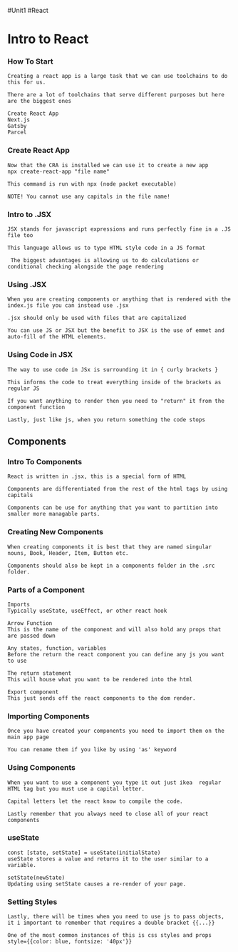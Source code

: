 #Unit1 
#React

# Intro to React


### How To Start
~~~~~~~~~~~~~~~~~~~~~~~~~~~~~~~~~~~~~~~~~~~~~~~~~~~~~~~~~~~~~~~~~~~~~~~~~~
Creating a react app is a large task that we can use toolchains to do this for us.

There are a lot of toolchains that serve different purposes but here are the biggest ones

Create React App
Next.js
Gatsby
Parcel
~~~~~~~~~~~~~~~~~~~~~~~~~~~~~~~~~~~~~~~~~~~~~~~~~~~~~~~~~~~~~~~~~~~~~~~~~~

### Create React App
~~~~~~~~~~~~~~~~~~~~~~~~~~~~~~~~~~~~~~~~~~~~~~~~~~~~~~~~~~~~~~~~~~~~~~~~~~
Now that the CRA is installed we can use it to create a new app
npx create-react-app "file name"

This command is run with npx (node packet executable)

NOTE! You cannot use any capitals in the file name!
~~~~~~~~~~~~~~~~~~~~~~~~~~~~~~~~~~~~~~~~~~~~~~~~~~~~~~~~~~~~~~~~~~~~~~~~~~

### Intro to .JSX
~~~~~~~~~~~~~~~~~~~~~~~~~~~~~~~~~~~~~~~~~~~~~~~~~~~~~~~~~~~~~~~~~~~~~~~~~~
JSX stands for javascript expressions and runs perfectly fine in a .JS file too

This language allows us to type HTML style code in a JS format

 The biggest advantages is allowing us to do calculations or conditional checking alongside the page rendering
 ~~~~~~~~~~~~~~~~~~~~~~~~~~~~~~~~~~~~~~~~~~~~~~~~~~~~~~~~~~~~~~~~~~~~~~~~~~
 
 ### Using .JSX
 ~~~~~~~~~~~~~~~~~~~~~~~~~~~~~~~~~~~~~~~~~~~~~~~~~~~~~~~~~~~~~~~~~~~~~~~~~~
 When you are creating components or anything that is rendered with the index.js file you can instead use .jsx
 
 .jsx should only be used with files that are capitalized
 
 You can use JS or JSX but the benefit to JSX is the use of emmet and auto-fill of the HTML elements.
 ~~~~~~~~~~~~~~~~~~~~~~~~~~~~~~~~~~~~~~~~~~~~~~~~~~~~~~~~~~~~~~~~~~~~~~~~~~
 
 ### Using Code in JSX
 ~~~~~~~~~~~~~~~~~~~~~~~~~~~~~~~~~~~~~~~~~~~~~~~~~~~~~~~~~~~~~~~~~~~~~~~~~~
 The way to use code in JSx is surrounding it in { curly brackets }
 
 This informs the code to treat everything inside of the brackets as regular JS
 
 If you want anything to render then you need to "return" it from the component function
 
 Lastly, just like js, when you return something the code stops
 ~~~~~~~~~~~~~~~~~~~~~~~~~~~~~~~~~~~~~~~~~~~~~~~~~~~~~~~~~~~~~~~~~~~~~~~~~~
 
 ## Components
 
 ### Intro To Components
 ~~~~~~~~~~~~~~~~~~~~~~~~~~~~~~~~~~~~~~~~~~~~~~~~~~~~~~~~~~~~~~~~~~~~~~~~~~
 React is written in .jsx, this is a special form of HTML
 
 Components are differentiated from the rest of the html tags by using capitals
 
 Components can be use for anything that you want to partition into smaller more managable parts.
 ~~~~~~~~~~~~~~~~~~~~~~~~~~~~~~~~~~~~~~~~~~~~~~~~~~~~~~~~~~~~~~~~~~~~~~~~~~
 
 ### Creating New Components
 ~~~~~~~~~~~~~~~~~~~~~~~~~~~~~~~~~~~~~~~~~~~~~~~~~~~~~~~~~~~~~~~~~~~~~~~~~~
 When creating components it is best that they are named singular nouns, Book, Header, Item, Button etc.
 
 Components should also be kept in a components folder in the .src folder.
 ~~~~~~~~~~~~~~~~~~~~~~~~~~~~~~~~~~~~~~~~~~~~~~~~~~~~~~~~~~~~~~~~~~~~~~~~~~
 
 ### Parts of a Component
 ~~~~~~~~~~~~~~~~~~~~~~~~~~~~~~~~~~~~~~~~~~~~~~~~~~~~~~~~~~~~~~~~~~~~~~~~~~
 Imports
 Typically useState, useEffect, or other react hook
 
 Arrow Function
 This is the name of the component and will also hold any props that are passed down
 
 Any states, function, variables
 Before the return the react component you can define any js you want to use
 
 The return statement
 This will house what you want to be rendered into the html
 
 Export component
 This just sends off the react components to the dom render.
 ~~~~~~~~~~~~~~~~~~~~~~~~~~~~~~~~~~~~~~~~~~~~~~~~~~~~~~~~~~~~~~~~~~~~~~~~~~

### Importing Components
~~~~~~~~~~~~~~~~~~~~~~~~~~~~~~~~~~~~~~~~~~~~~~~~~~~~~~~~~~~~~~~~~~~~~~~~~~
Once you have created your components you need to import them on the main app page

You can rename them if you like by using 'as' keyword
~~~~~~~~~~~~~~~~~~~~~~~~~~~~~~~~~~~~~~~~~~~~~~~~~~~~~~~~~~~~~~~~~~~~~~~~~~

### Using Components
~~~~~~~~~~~~~~~~~~~~~~~~~~~~~~~~~~~~~~~~~~~~~~~~~~~~~~~~~~~~~~~~~~~~~~~~~~
When you want to use a component you type it out just ikea  regular HTML tag but you must use a capital letter.

Capital letters let the react know to compile the code.

Lastly remember that you always need to close all of your react components
~~~~~~~~~~~~~~~~~~~~~~~~~~~~~~~~~~~~~~~~~~~~~~~~~~~~~~~~~~~~~~~~~~~~~~~~~~

### useState
~~~~~~~~~~~~~~~~~~~~~~~~~~~~~~~~~~~~~~~~~~~~~~~~~~~~~~~~~~~~~~~~~~~~~~~~~~
const [state, setState] = useState(initialState)
useState stores a value and returns it to the user similar to a variable.

setState(newState)
Updating using setState causes a re-render of your page.
~~~~~~~~~~~~~~~~~~~~~~~~~~~~~~~~~~~~~~~~~~~~~~~~~~~~~~~~~~~~~~~~~~~~~~~~~~

### Setting Styles
~~~~~~~~~~~~~~~~~~~~~~~~~~~~~~~~~~~~~~~~~~~~~~~~~~~~~~~~~~~~~~~~~~~~~~~~~~
Lastly, there will be times when you need to use js to pass objects, it i important to remember that requires a double bracket {{...}}

One of the most common instances of this is css styles and props
style={{color: blue, fontsize: '40px'}}
~~~~~~~~~~~~~~~~~~~~~~~~~~~~~~~~~~~~~~~~~~~~~~~~~~~~~~~~~~~~~~~~~~~~~~~~~~

### 